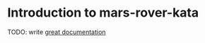 # Introduction to mars-rover-kata

TODO: write [great documentation](http://jacobian.org/writing/what-to-write/)

